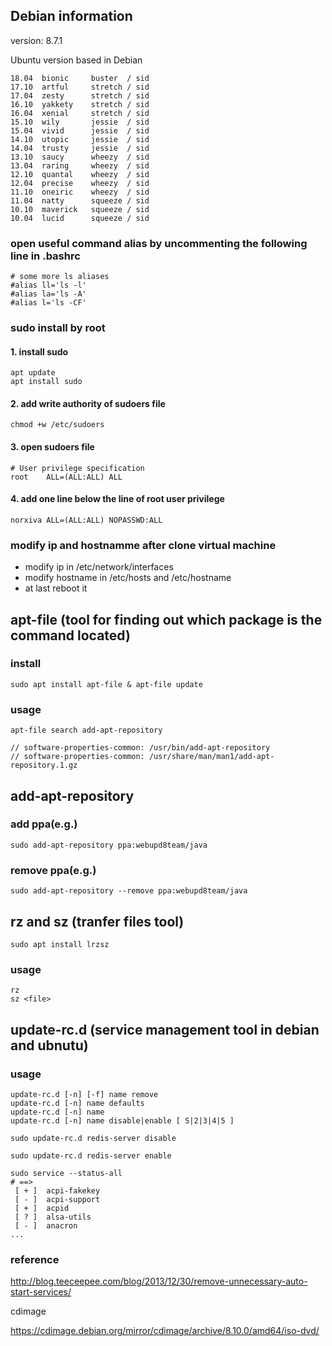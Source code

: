 ## Debian information

version: 8.7.1

Ubuntu version based in Debian

    18.04  bionic     buster  / sid
    17.10  artful     stretch / sid
    17.04  zesty      stretch / sid
    16.10  yakkety    stretch / sid
    16.04  xenial     stretch / sid
    15.10  wily       jessie  / sid
    15.04  vivid      jessie  / sid
    14.10  utopic     jessie  / sid
    14.04  trusty     jessie  / sid
    13.10  saucy      wheezy  / sid
    13.04  raring     wheezy  / sid
    12.10  quantal    wheezy  / sid
    12.04  precise    wheezy  / sid
    11.10  oneiric    wheezy  / sid
    11.04  natty      squeeze / sid
    10.10  maverick   squeeze / sid
    10.04  lucid      squeeze / sid


### open useful command alias by uncommenting the following line in .bashrc

    # some more ls aliases 
    #alias ll='ls -l'
    #alias la='ls -A'
    #alias l='ls -CF'

### sudo install by root

#### 1. install sudo
    apt update
    apt install sudo

#### 2. add write authority of sudoers file

    chmod +w /etc/sudoers

#### 3. open sudoers file

    # User privilege specification
    root    ALL=(ALL:ALL) ALL

#### 4. add one line below the line of root user privilege

    norxiva ALL=(ALL:ALL) NOPASSWD:ALL

### modify ip and hostnamme after clone virtual machine

* modify ip in /etc/network/interfaces 
* modify hostname in /etc/hosts and /etc/hostname
* at last reboot it

## apt-file (tool for finding out which package is the command located)

### install

    sudo apt install apt-file & apt-file update

### usage

    apt-file search add-apt-repository

    // software-properties-common: /usr/bin/add-apt-repository
    // software-properties-common: /usr/share/man/man1/add-apt-repository.1.gz

## add-apt-repository

### add ppa(e.g.)

    sudo add-apt-repository ppa:webupd8team/java

### remove ppa(e.g.)

    sudo add-apt-repository --remove ppa:webupd8team/java

## rz and sz (tranfer files tool)

    sudo apt install lrzsz

### usage

    rz
    sz <file>


## update-rc.d (service management tool in debian and ubnutu)

### usage

    update-rc.d [-n] [-f] name remove
    update-rc.d [-n] name defaults
    update-rc.d [-n] name
    update-rc.d [-n] name disable|enable [ S|2|3|4|5 ]

    sudo update-rc.d redis-server disable

    sudo update-rc.d redis-server enable

    sudo service --status-all
    # ==>
     [ + ]  acpi-fakekey
     [ - ]  acpi-support
     [ + ]  acpid
     [ ? ]  alsa-utils
     [ - ]  anacron
    ...

### reference

http://blog.teeceepee.com/blog/2013/12/30/remove-unnecessary-auto-start-services/

cdimage

https://cdimage.debian.org/mirror/cdimage/archive/8.10.0/amd64/iso-dvd/